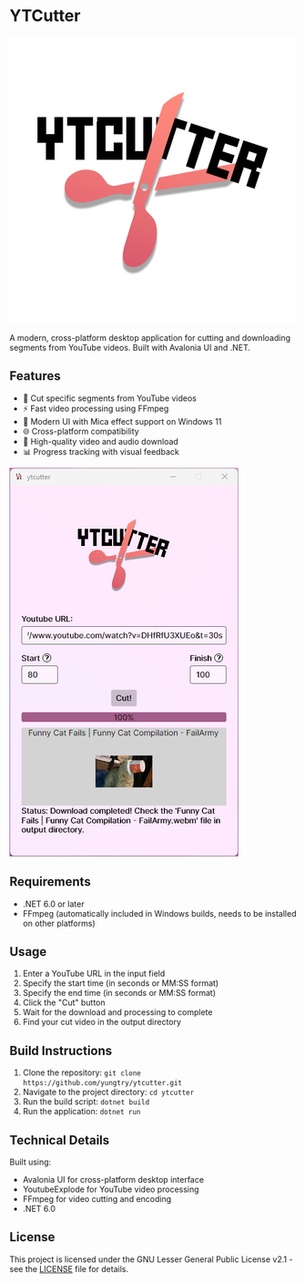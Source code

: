 # YTCutter

![YTCutter Logo](assets/logo.png)

A modern, cross-platform desktop application for cutting and downloading segments from YouTube videos. Built with Avalonia UI and .NET.

## Features

- 🎯 Cut specific segments from YouTube videos
- ⚡ Fast video processing using FFmpeg
- 🎨 Modern UI with Mica effect support on Windows 11
- 🌐 Cross-platform compatibility
- 🎥 High-quality video and audio download
- 📊 Progress tracking with visual feedback

![Screenshot](images/screenshot.png "YTCutter Screenshot")

## Requirements

- .NET 6.0 or later
- FFmpeg (automatically included in Windows builds, needs to be installed on other platforms)

## Usage

1. Enter a YouTube URL in the input field
2. Specify the start time (in seconds or MM:SS format)
3. Specify the end time (in seconds or MM:SS format)
4. Click the "Cut" button
5. Wait for the download and processing to complete
6. Find your cut video in the output directory

## Build Instructions

1. Clone the repository: `git clone https://github.com/yungtry/ytcutter.git`
2. Navigate to the project directory: `cd ytcutter`
3. Run the build script: `dotnet build`
4. Run the application: `dotnet run`

## Technical Details

Built using:
- Avalonia UI for cross-platform desktop interface
- YoutubeExplode for YouTube video processing
- FFmpeg for video cutting and encoding
- .NET 6.0

## License

This project is licensed under the GNU Lesser General Public License v2.1 - see the [LICENSE](LICENSE) file for details.